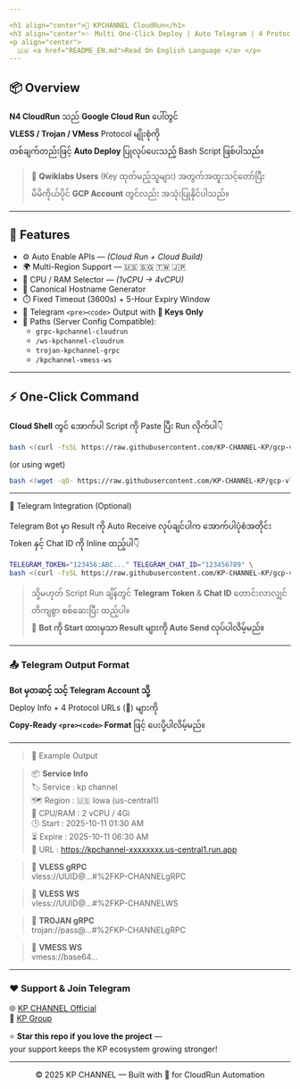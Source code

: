 ```yaml
---

<h1 align="center">🚀 KPCHANNEL CloudRun</h1>
<h3 align="center">✨ Multi One-Click Deploy | Auto Telegram | 4 Protocols on CloudRun ✨</h3>
<p align="center">
  🇺🇲 <a href="README_EN.md">Read On English Language </a> </p>
---
```


## 📦 Overview

**N4 CloudRun** သည် **Google Cloud Run** ပေါ်တွင်  
**VLESS / Trojan / VMess** Protocol မျိုးစုံကို  
တစ်ချက်တည်းဖြင့် **Auto Deploy** ပြုလုပ်ပေးသည့် Bash Script ဖြစ်ပါသည်။

> 🎯 **Qwiklabs Users** (Key ထုတ်မည့်သူများ) အတွက်အထူးသင့်တော်ပြီး  
> မိမိကိုယ်ပိုင် **GCP Account** တွင်လည်း အသုံးပြုနိုင်ပါသည်။

---

## 🧩 Features

- ⚙️ Auto Enable APIs — *(Cloud Run + Cloud Build)*  
- 🌍 Multi-Region Support — 🇺🇸 🇸🇬 🇹🇼 🇯🇵  
- 🧠 CPU / RAM Selector — *(1vCPU → 4vCPU)*  
- 🔗 Canonical Hostname Generator  
- ⏱️ Fixed Timeout (3600s) + 5-Hour Expiry Window  
- 📨 Telegram `<pre><code>` Output with **🚀 Keys Only**  
- 🧭 Paths (Server Config Compatible):
  - `grpc-kpchannel-cloudrun`
  - `/ws-kpchannel-cloudrun`
  - `trojan-kpchannel-grpc`
  - `/kpchannel-vmess-ws`

---

## ⚡️ One-Click Command

**Cloud Shell** တွင် အောက်ပါ Script ကို Paste ပြီး Run လိုက်ပါ👇

```bash
bash <(curl -fsSL https://raw.githubusercontent.com/KP-CHANNEL-KP/gcp-vless-3/main/kp.sh)
```
(or using wget)
```bash
bash <(wget -qO- https://raw.githubusercontent.com/KP-CHANNEL-KP/gcp-vless-3/main/kp.sh)
```

---

🤖 Telegram Integration (Optional)

Telegram Bot မှာ Result ကို Auto Receive လုပ်ချင်ပါက
အောက်ပါပုံစံအတိုင်း Token နှင့် Chat ID ကို Inline ထည့်ပါ👇
```bash
TELEGRAM_TOKEN="123456:ABC..." TELEGRAM_CHAT_ID="123456789" \
bash <(curl -fsSL https://raw.githubusercontent.com/KP-CHANNEL-KP/gcp-vless-3/main/kp.sh)

```
> သို့မဟုတ် Script Run ချိန်တွင် **Telegram Token** & **Chat ID** တောင်းလာလျှင်  
> တိကျစွာ စစ်ဆေးပြီး ထည့်ပါ။  
> 📩 **Bot ကို Start ထားမှသာ Result များကို Auto Send လုပ်ပါလိမ့်မည်။**

---

### 📤 Telegram Output Format

**Bot မှတဆင့် သင့် Telegram Account သို့**  
Deploy Info + 4 Protocol URLs (🚀) များကို  
**Copy-Ready `<pre><code>` Format** ဖြင့် ပေးပို့ပါလိမ့်မည်။

---

> 🧠 Example Output

>📦 **Service Info**  
>🏷️ Service : kp channel  
>🗺️ Region  : 🇺🇸  Iowa (us-central1)  
>🧮 CPU/RAM : 2 vCPU / 4Gi  
>🕒 Start   : 2025-10-11 01:30 AM  
>⏳ Expire  : 2025-10-11 06:30 AM  
>🔗 URL     : https://kpchannel-xxxxxxxx.us-central1.run.app  

>🚀 **VLESS gRPC**  
vless://UUID@...#%2FKP-CHANNELgRPC  

>🚀 **VLESS WS**  
vless://UUID@...#%2FKP-CHANNELWS  

>🚀 **TROJAN gRPC**  
trojan://pass@...#%2FKP-CHANNELgRPC  

>🚀 **VMESS WS**  
vmess://base64...

---

### ❤️ Support & Join Telegram

🌐 [KP CHANNEL Official](https://t.me/KP_CHANNEL_KP)  
💬 [KP Group](https://t.me/KP_GROUP_KP)  

⭐ **Star this repo if you love the project** —  
your support keeps the KP ecosystem growing stronger!  

---

<p align="center">© 2025 KP CHANNEL — Built with 💙 for CloudRun Automation</p>
